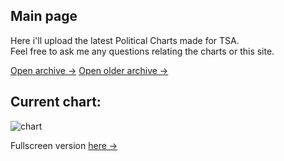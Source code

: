 <link rel="stylesheet" href="assets/css/style.css">
<!-- STYLES ABOVE - DO NOT REMOVE -->

## Main page
Here i'll upload the latest Political Charts made for TSA.\
Feel free to ask me any questions relating the charts or this site.

[Open archive →](ArchivePage.md)
[Open older archive →](OlderArchive.md)


## Current chart:
<img src="https://miiiiiilaaaan.github.io/PoliticalChart/chart.png" alt="chart">

Fullscreen version [here →](https://miiiiiilaaaan.github.io/PoliticalChart/chart.png)



<!-- STYLES - DO NOT REMOVE -->
<link rel="stylesheet" href="assets/css/style.css">

